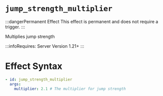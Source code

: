 # `jump_strength_multiplier`
:::dangerPermanent Effect
This effect is permanent and does not require a trigger.
:::

Multiplies jump strength

:::infoRequires:
Server Version 1.21+
:::
# Effect Syntax
```yaml
- id: jump_strength_multiplier
  args:
    multiplier: 2.1 # The multiplier for jump strength
```